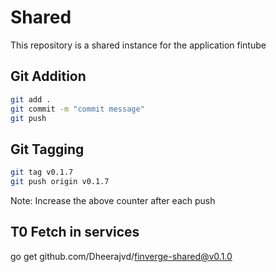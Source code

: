 # Shared
This repository is a shared instance for the application fintube

## Git Addition

```bash
git add .
git commit -m "commit message"
git push
```

## Git Tagging
```bash
git tag v0.1.7
git push origin v0.1.7
```

Note: Increase the above counter after each push

## T0 Fetch in services
go get github.com/Dheerajvd/finverge-shared@v0.1.0